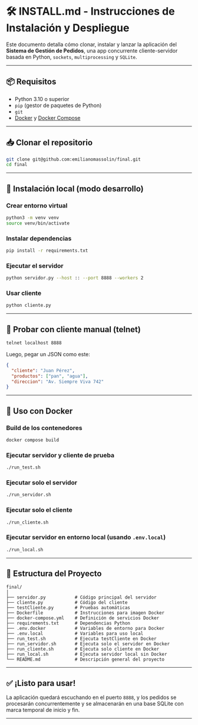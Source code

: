 # 🛠️ INSTALL.md - Instrucciones de Instalación y Despliegue

Este documento detalla cómo clonar, instalar y lanzar la aplicación del **Sistema de Gestión de Pedidos**, una app concurrente cliente-servidor basada en Python, `sockets`, `multiprocessing` y `SQLite`.

---

## 📦 Requisitos

- Python 3.10 o superior  
- `pip` (gestor de paquetes de Python)  
- `git`  
- [Docker](https://docs.docker.com/get-docker/) y [Docker Compose](https://docs.docker.com/compose/)

---

## 📥 Clonar el repositorio

```bash
git clone git@github.com:emilianomassolin/final.git
cd final
```

---

## 🐍 Instalación local (modo desarrollo)

### Crear entorno virtual

```bash
python3 -m venv venv
source venv/bin/activate
```

### Instalar dependencias

```bash
pip install -r requirements.txt
```

### Ejecutar el servidor

```bash
python servidor.py --host :: --port 8888 --workers 2
```

### Usar cliente

```bash
python cliente.py
```

---

## 🧪 Probar con cliente manual (telnet)

```bash
telnet localhost 8888
```

Luego, pegar un JSON como este:

```json
{
  "cliente": "Juan Pérez",
  "productos": ["pan", "agua"],
  "direccion": "Av. Siempre Viva 742"
}
```

---

## 🐳 Uso con Docker

### Build de los contenedores

```bash
docker compose build
```

### Ejecutar servidor y cliente de prueba

```bash
./run_test.sh
```

### Ejecutar solo el servidor

```bash
./run_servidor.sh
```

### Ejecutar solo el cliente

```bash
./run_cliente.sh
```

### Ejecutar servidor en entorno local (usando `.env.local`)

```bash
./run_local.sh
```

---

## 📁 Estructura del Proyecto

```
final/
│
├── servidor.py           # Código principal del servidor
├── cliente.py            # Código del cliente
├── testCliente.py        # Pruebas automáticas
├── Dockerfile            # Instrucciones para imagen Docker
├── docker-compose.yml    # Definición de servicios Docker
├── requirements.txt      # Dependencias Python
├── .env.docker           # Variables de entorno para Docker
├── .env.local            # Variables para uso local
├── run_test.sh           # Ejecuta testCliente en Docker
├── run_servidor.sh       # Ejecuta solo el servidor en Docker
├── run_cliente.sh        # Ejecuta solo cliente en Docker
├── run_local.sh          # Ejecuta servidor local sin Docker
└── README.md             # Descripción general del proyecto
```

---

## ✅ ¡Listo para usar!

La aplicación quedará escuchando en el puerto `8888`, y los pedidos se procesarán concurrentemente y se almacenarán en una base SQLite con marca temporal de inicio y fin.

---